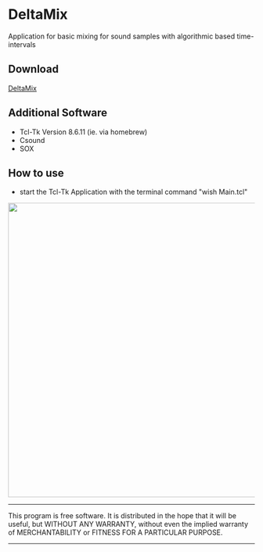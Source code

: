 # **DeltaMix**

Application for basic mixing for sound samples with algorithmic based time-intervals


## Download
[DeltaMix](https://github.com/Suppan/DeltaMix/releases/)

## Additional Software  

- Tcl-Tk Version 8.6.11 (ie. via homebrew)
- Csound
- SOX

## How to use

- start the Tcl-Tk Application with the terminal command "wish Main.tcl"

<div align="center"><img src="/resources/icons/fdefault_Dir.png" width="600px"</img></div>  

*************
This program is free software. It is distributed in the hope that it will be useful, but WITHOUT ANY WARRANTY, without even the implied warranty of MERCHANTABILITY or FITNESS FOR A PARTICULAR PURPOSE. 
*************
